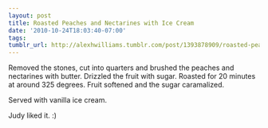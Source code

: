 ```yaml
---
layout: post
title: Roasted Peaches and Nectarines with Ice Cream
date: '2010-10-24T18:03:40-07:00'
tags: 
tumblr_url: http://alexhwilliams.tumblr.com/post/1393878909/roasted-peaches-and-nectarines-with-ice-cream
---
```

<p>Removed the stones, cut into quarters and brushed the peaches and nectarines with butter. Drizzled the fruit with sugar. Roasted for 20 minutes at around 325 degrees. Fruit softened and the sugar caramalized. </p>
<p>Served with vanilla ice cream.</p>
<p>Judy liked it. :)</p>
